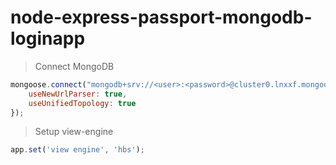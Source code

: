 # node-express-passport-mongodb-loginapp

>Connect MongoDB

```js
mongoose.connect("mongodb+srv://<user>:<password>@cluster0.lnxxf.mongodb.net/myFirstDatabase?retryWrites=true&w=majority", {
	useNewUrlParser: true,
	useUnifiedTopology: true
});
```
>Setup view-engine

```js
app.set('view engine', 'hbs');
```

